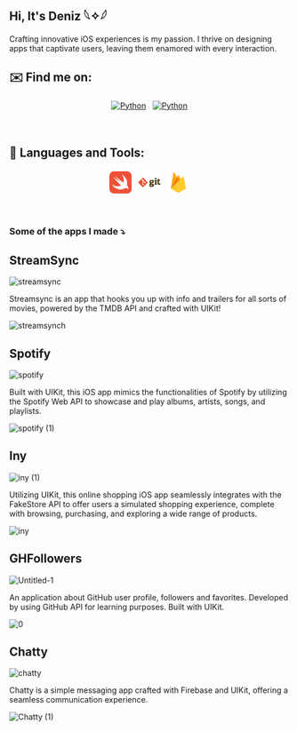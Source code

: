 ## Hi, It's Deniz 𓆩✧𓆪

Crafting innovative iOS experiences is my passion. I thrive on designing apps that captivate users, leaving them enamored with every interaction.

## ✉️ Find me on:


<p align="center">
 <a href="https://www.linkedin.com/in/deniz-d-7a92211a5/" target="_blank" rel="noopener noreferrer"> <img src="https://cdn.jsdelivr.net/npm/simple-icons@v3/icons/linkedin.svg" alt="Python" height="40" style="vertical-align:top; margin:4px"></a>
 <a href="mailto:lenispath@gmail.com"> <img src="https://cdn.jsdelivr.net/npm/simple-icons@v3/icons/gmail.svg" alt="Python" height="40" style="vertical-align:top; margin:4px"></a>
</p>

<br />

## 🧰 Languages and Tools:
<p align="center">
<img src="https://raw.githubusercontent.com/github/explore/80688e429a7d4ef2fca1e82350fe8e3517d3494d/topics/swift/swift.png" alt="Swift" height="40" style="vertical-align:top; margin:4px">
<img src="https://raw.githubusercontent.com/github/explore/80688e429a7d4ef2fca1e82350fe8e3517d3494d/topics/git/git.png" alt="Git" height="40" style="vertical-align:top; margin:4px">
<img src="https://raw.githubusercontent.com/github/explore/80688e429a7d4ef2fca1e82350fe8e3517d3494d/topics/firebase/firebase.png" alt="VS Code" height="40" style="vertical-align:top; margin:4px">
</p>

<br />


### Some of the apps I made ⤵


## StreamSync

![streamsync](https://github.com/Salander7/Salander7/assets/136610570/083d8703-d4ba-43a1-bee6-416501ff0257)

Streamsync is an app that hooks you up with info and trailers for all sorts of movies, powered by the TMDB API and crafted with UIKit!

![streamsynch](https://github.com/Salander7/Salander7/assets/136610570/be227d71-3774-4dd3-a024-5f2e4dbdf865)

## Spotify

![spotify](https://github.com/Salander7/Salander7/assets/136610570/de554201-6f02-4d6c-b3c7-75e6db0c7234)

Built with UIKit, this iOS app mimics the functionalities of Spotify by utilizing the Spotify Web API to showcase and play albums, artists, songs, and playlists.

![spotify (1)](https://github.com/Salander7/Salander7/assets/136610570/597cf38a-b45d-437d-a6e3-cc1a94e7708f)

## Iny

![iny (1)](https://github.com/Salander7/Salander7/assets/136610570/63daa8aa-21f8-4c68-b348-c1deba680b28)

Utilizing UIKit, this online shopping iOS app seamlessly integrates with the FakeStore API to offer users a simulated shopping experience, complete with browsing, purchasing, and exploring a wide range of products.

![iny](https://github.com/Salander7/Salander7/assets/136610570/b7194e8c-f9f0-4114-af56-34a082f8fe29)

## GHFollowers

![Untitled-1](https://github.com/Salander7/Salander7/assets/136610570/188b7e51-4254-466d-87d8-6644f979a583)

An application about GitHub user profile, followers and favorites. Developed by using GitHub API for learning purposes. Built with UIKit.

![0](https://github.com/DDilbilir0700/GHFollowers/assets/136610570/91d922d4-9463-477e-a747-663e3e33c727)

## Chatty

![chatty](https://github.com/Salander7/Salander7/assets/136610570/64f12d0f-ddfc-4f3d-8b5e-31c39d491955)

Chatty is a simple messaging app crafted with Firebase and UIKit, offering a seamless communication experience.

![Chatty (1)](https://github.com/Salander7/Salander7/assets/136610570/014545db-99be-4d01-a4c3-a84bc7ce8026)

